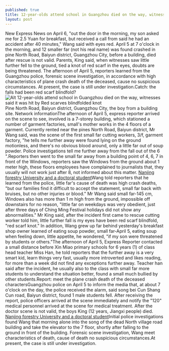 ```yaml
---
published: true
title: 12-year-olds attend school in Guangzhou died on the way, witnesses said it was hit by Red scarves blindfolded knot
layout: post
---
```

New Express News on April 6, \"out the door in the morning, my son asked me for 2.5 Yuan for breakfast, but received a call from said he had an accident after 40 minutes,\" Wang said with eyes red. April 5 at 7 o\'clock in the morning, and 12 smaller far (not his real name) was found crashed in pine North Road, Baiyun district, Guangzhou City, before a building, died after rescue is not valid. Parents, King said, when witnesses saw little further fell to the ground, tied a knot of red scarf in the eyes, doubts are being threatened. The afternoon of April 5, reporters learned from the Guangzhou police, forensic scene investigation, in accordance with high characteristics of plane crash death of the deceased, cause no suspicious circumstances. At present, the case is still under investigation.Catch: the falls had been red scarf blindfold?![Alt 12-year-olds attend school in Guangzhou died on the way, witnesses said it was hit by Red scarves blindfolded knot](https://c2.staticflickr.com/2/1555/25672395814_bb4273ec1c_z.jpg)Pine North Road, Baiyun district, Guangzhou City, the boy from a building site. Network informationThe afternoon of April 5, express reporter arrived on the scene to see, involved is a 7-storey building, which stationed a number of garment factories, small\'s mother works in the 4 floors of a garment. Currently rented near the pines North Road, Baiyun district, Mr Wang said, was the scene of the first small far cutting workers, 3/f, garment factory, \"he tells me further away were found lying on the ground motionless, and there\'s no obvious blood around, only a little far out of soup powder. Police investigations tell me further away from the fall out of the 6 \".Reporters then went to the small far away from a building point of 4, 6, 7 in front of the Windows, reporters saw the Windows from the ground about 1 meter high, these floors employees have complained to journalists that, they usually will not work just after 8, not informed about this matter. [Nanjing forestry University and a doctoral student](http://chinesenews.blog.com/2016/03/22/nanjing-forestry-university-and-a-doctoral-student-writing-a-paper-for-a-tree/)Wang told reporters that he learned from the police, little far\'s cause of death was high crash deaths, \"but our families find it difficult to accept the statement, small far back with bruises, but no other injuries or blood.\" Mr Wang said small far-145 cm, Windows also has more than 1 m high from the ground, impossible off downstairs for no reason, \"little far on weekdays was very obedient, just after three days of Ching Ming Festival holidays did not show any abnormalities.\" Mr King said, after the incident first came to rescue cutting worker told him, little further fall is my eyes have been red scarf blindfold, \"red scarf knot.\" In addition, Wang grew up far behind yesterday\'s breakfast shop owner learned of eating soup powder, small far-April 5, eating soup when feeling down, little appetite, he wondered, \"if my son were threatened by students or others.\"The afternoon of April 5, Express Reporter contacted a small distance before Xin Miao primary schools for 6 years (1) of class head teacher Miss Han, he told reporters that the further away is a very smart kid, learn things very fast, usually more introverted and likes reading, for more than a week did not find any exceptions further away. Teacher han said after the incident, he usually also to the class with small far more students to understand the situation better, found a small much bullied by other students.Report: meet the plane crash death of the deceased charactersGuangzhou police on April 5 to inform the media that, at about 7 o\'clock on the day, the police received the alarm, said song bei Cun Shang Cun road, Baiyun district, found 1 male students fell. After receiving the report, police officers arrived at the scene immediately and notify the \"120\" medical personnel arrived at the scene for medical treatment. After the doctor scene is not valid, the boys King (12 years, Jiangxi people) died. [Nanjing forestry University and a doctoral student](http://chinesenews.blog.com/2016/03/22/nanjing-forestry-university-and-a-doctoral-student-writing-a-paper-for-a-tree/)Initial police investigations found Wang that morning alone into the song of the dead North village road building and take the elevator to the 7 floor, shortly after falling to the ground in front of the building. Forensic scene investigation, Wang meet characteristics of death, cause of death no suspicious circumstances.At present, the case is still under investigation.